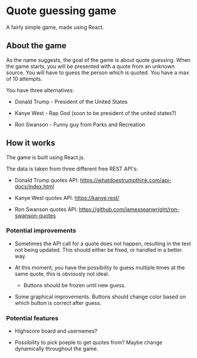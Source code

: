 # Quote guessing game

A fairly simple game, made using React.

## About the game

As the name suggests, the goal of the game is about quote guessing.
When the game starts, you will be presented with a quote from an unknown source. You will have to guess the person which is quoted. You have a max of 10 attempts.

You have three alternatives:

- Donald Trump - President of the United States

- Kanye West - Rap God (soon to be president of the united states?)

- Ron Swanson - Funny guy from Parks and Recreation

## How it works

The game is built using React.js.

The data is taken from three different free REST API's:

- Donald Trump quotes API: https://whatdoestrumpthink.com/api-docs/index.html

- Kanye West quotes API: https://kanye.rest/

- Ron Swanson quotes API: https://github.com/jamesseanwright/ron-swanson-quotes

### Potential improvements

- Sometimes the API call for a quote does not happen, resulting in the text not being updated. This should either be fixed, or handled in a better way.

- At this moment, you have the possibility to guess multiple times at the same quote, this is obviously not ideal.

  - Buttons should be frozen until new guess.

- Some graphical improvements. Buttons should change color based on which button is correct after guess.

### Potential features

- Highscore board and usernames?

- Possibility to pick poeple to get quotes from? Maybe change dynamically throughout the game.
